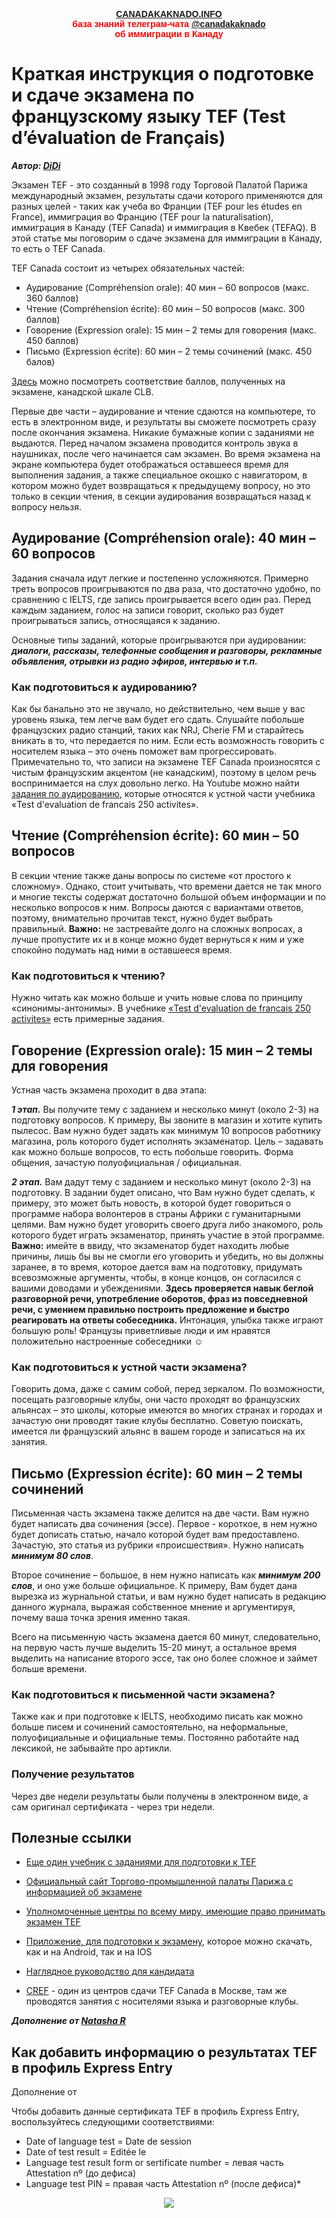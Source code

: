 <p style="color:red; font-family:arial; font-weight:800; text-align:center; font-size:1em; "><a href="http://canadakaknado.info">CANADAKAKNADO.INFO</a><br>база знаний телеграм-чата <a href="https://t.me/canadakaknado">@canadakaknado</a><br>об иммиграции в Канаду</p>

# __Краткая инструкция о подготовке и сдаче экзамена по французскому языку TEF (Test d’évaluation de Français)__

__*Автор: [DiDi](https://t.me/DiDi1988)*__

Экзамен TEF - это созданный в 1998 году Торговой Палатой Парижа международный экзамен, результаты сдачи которого применяются для разных целей - таких как учеба во Франции (TEF pour les études en France), иммиграция во Францию (TEF pour la naturalisation), иммиграция в Канаду (TEF Canada) и иммиграция в Квебек (TEFAQ).  В этой статье мы поговорим о сдаче экзамена для иммиграции в Канаду, то есть о TEF Canada. 

TEF Canada состоит из четырех обязательных частей:

* Аудирование (Compréhension orale): 40 мин – 60 вопросов (макс. 360 баллов)  
* Чтение (Compréhension écrite): 60 мин – 50 вопросов (макс. 300 баллов)  
* Говорение (Expression orale): 15 мин – 2 темы для говорения (макс. 450 баллов)
* Письмо (Expression écrite): 60 мин – 2 темы сочинений (макс. 450 балов) 


[Здесь](https://www.lefrancaisdesaffaires.fr/wp-content/uploads/2017/02/Correspondance-Niveaux-NCLC-scores-TEF-CANADA.pdf) можно посмотреть соответствие баллов, полученных на экзамене, канадской шкале CLB.

Первые две части – аудирование и чтение сдаются на компьютере, то есть в электронном виде, и результаты вы сможете посмотреть сразу после окончания экзамена. Никакие бумажные копии с заданиями не выдаются. Перед началом экзамена проводится контроль звука в наушниках, после чего начинается сам экзамен. Во время экзамена на экране компьютера будет отображаться оставшееся время для выполнения задания, а также специальное окошко с навигатором, в котором можно будет возвращаться к предыдущему вопросу, но это только в секции чтения, в секции аудирования возвращаться назад к вопросу нельзя. 

## __Аудирование (Compréhension orale): 40 мин – 60 вопросов__

Задания сначала идут легкие и постепенно усложняются. Примерно треть вопросов проигрываются по два раза, что достаточно удобно, по сравнению с IELTS, где запись проигрывается всего один раз. Перед каждым заданием, голос на записи говорит, сколько раз будет проигрываться запись, относящаяся к заданию. 

Основные типы заданий, которые проигрываются при аудировании: *__диалоги, рассказы, телефонные сообщения и разговоры, рекламные объявления, отрывки из радио эфиров, интервью и т.п.__*

### __Как подготовиться к аудированию?__

Как бы банально это не звучало, но действительно, чем выше у вас уровень языка, тем легче вам будет его сдать. Слушайте побольше французских радио станций, таких как NRJ, Сherie FM и старайтесь вникать в то, что передается по ним. Если есть возможность говорить с носителем языка – это очень поможет вам прогрессировать. Примечательно то, что записи на экзамене TEF Canada произносятся с чистым французским акцентом (не канадским), поэтому в целом речь воспринимается на слух довольно легко. 
На Youtube можно найти [задания по аудированию](https://www.youtube.com/watch?v=pEA-HS_-mlM), которые относятся к устной части учебника «Test d'evaluation de francais 250 activites».

## __Чтение (Compréhension écrite): 60 мин – 50 вопросов__

В секции чтение также даны вопросы по системе «от простого к сложному». Однако, стоит учитывать, что времени дается не так много и многие тексты содержат достаточно большой объем информации и по несколько вопросов к ним. Вопросы даются с вариантами ответов, поэтому, внимательно прочитав текст, нужно будет выбрать правильный. __Важно:__ не застревайте долго на сложных вопросах, а лучше пропустите их и в конце можно будет вернуться к ним и уже спокойно подумать над ними в оставшееся время. 

### __Как подготовиться к чтению?__

Нужно читать как можно больше и учить новые слова по принципу «синонимы-антонимы». В учебнике [«Test d'evaluation de francais 250 activites»](https://yadi.sk/d/KX0YDAmhTgRsX) есть примерные задания. 

## __Говорение (Expression orale): 15 мин – 2 темы для говорения__

Устная часть экзамена проходит в два этапа:

*__1 этап.__*  Вы получите тему с заданием и несколько минут (около 2-3) на подготовку вопросов. К примеру, Вы звоните в магазин и хотите купить пылесос. Вам нужно будет задать как минимум 10 вопросов работнику магазина, роль которого будет исполнять экзаменатор. Цель – задавать как можно больше вопросов, то есть побольше говорить. Форма общения, зачастую полуофициальная / официальная. 

*__2 этап.__* Вам дадут тему с заданием и несколько минут (около 2-3) на подготовку. В задании будет описано, что Вам нужно будет сделать, к примеру, это может быть новость, в которой будет говориться о программе набора волонтеров в страны Африки с гуманитарными целями. Вам  нужно будет уговорить своего друга либо знакомого, роль которого будет играть экзаменатор, принять участие в этой программе. __Важно:__ имейте в ввиду, что экзаменатор будет находить любые причины, лишь бы вы не смогли его уговорить и убедить, но вы должны заранее, в то время, которое дается вам на подготовку, придумать всевозможные аргументы, чтобы, в конце концов, он согласился с вашими доводами и убеждениями. __Здесь проверяется навык беглой разговорной речи, употребление оборотов, фраз из повседневной речи, с умением правильно построить предложение и быстро реагировать на ответы собеседника.__ Интонация, улыбка также играют большую роль! Французы приветливые люди и им нравятся положительно настроенные собеседники ☺ 

### __Как подготовиться к устной части экзамена?__

Говорить дома, даже с самим собой, перед зеркалом. По возможности, посещать разговорные клубы, они часто проходят во французских альянсах – это школы, которые имеются во многих странах и городах и зачастую они проводят такие клубы бесплатно. Советую поискать, имеется ли французский альянс в вашем городе и записаться на их занятия. 

## __Письмо (Expression écrite): 60 мин – 2 темы сочинений__

Письменная часть экзамена также делится на две части. Вам нужно будет написать два сочинения (эссе). Первое - короткое, в нем нужно будет дописать статью, начало которой будет вам предоставлено. Зачастую, это статья из рубрики «происшествия». Нужно написать __*минимум 80 слов*__. 

Второе сочинение – большое, в нем нужно написать как __*минимум 200 слов*__, и оно уже больше официальное. К примеру, Вам будет дана вырезка из журнальной статьи, и вам нужно будет написать в редакцию данного журнала, выражая собственное мнение и аргументируя, почему ваша точка зрения именно такая. 

Всего на письменную часть экзамена дается 60 минут, следовательно, на первую часть лучше выделить 15-20 минут, а остальное время выделить на написание второго эссе, так оно более сложное и займет больше времени. 

### __Как подготовиться к письменной части экзамена?__

Также как и при подготовке к IELTS, необходимо писать как можно больше писем и сочинений самостоятельно, на неформальные, полуофициальные и официальные темы. Постоянно работайте над лексикой, не забывайте про артикли. 

### __Получение результатов__

Через две недели результаты были получены в электронном виде, а сам оригинал сертификата - через три недели.  

## __Полезные ссылки__

* [Еще один учебник с заданиями для подготовки к TEF](https://vk.com/doc253224618_376656999?hash=25f45ec130ddfb8b3b&dl=4c2ef1d1f09cdc60f1)

* [Официальный сайт Торгово-промышленной палаты Парижа с информацией об экзамене](https://www.lefrancaisdesaffaires.fr/tests-diplomes/test-evaluation-francais-tef/tef-canada/)

* [Уполномоченные центры по всему миру, имеющие право принимать экзамен TEF](https://www.lefrancaisdesaffaires.fr/trouver-un-centre-agree/)

* [Приложение, для подготовки  к экзамену](https://www.lefrancaisdesaffaires.fr/ressources/entrainer-francais-professionnel/francais-3-0/ ), которое можно скачать, как и на Android, так и на IOS

* [Наглядное руководство для кандидата](https://www.lefrancaisdesaffaires.fr/wp-content/uploads/2016/12/MANUEL-candidat-e-TEF-Canada.pdf)

* [CREF](http://cref.ru/) - один из центров сдачи TEF Canada в Москве, там же проводятся занятия с носителями языка и разговорные клубы. 


__*Дополнение от [Natasha R](https://t.me/oter_n)*__

## __Как добавить информацию о результатах TEF  в профиль Express Entry__ 
Дополнение от 

Чтобы добавить данные сертификата TEF в профиль Express Entry, воспользуйтесь следующими соответствиями: 

* Date of language test = Date de session
* Date of test result = Editée le
* Language test result form or sertificate number = левая часть Attestation nº (до дефиса)
* Language test PIN = правая часть Attestation nº (после дефиса)*

<p style="text-align: center;"><a href="http://canadakaknado.info/assets/images/ee-tef.jpg"><img src="http://canadakaknado.info/assets/images/ee-tef.jpg"></a></p> 








